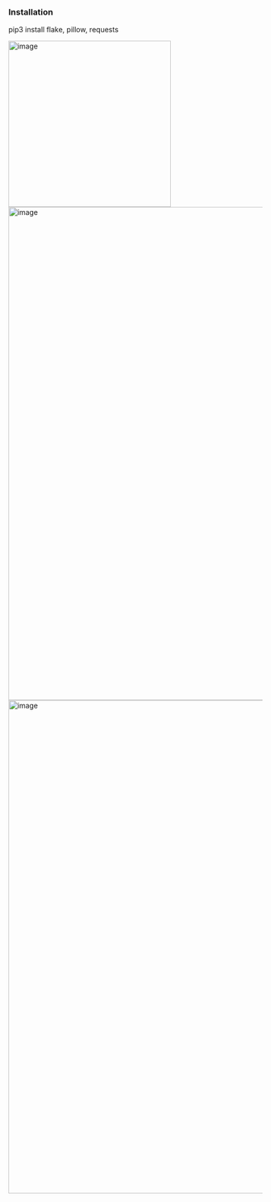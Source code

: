 ### Installation
pip3 install flake, pillow, requests </b>

<img width="322" height="329" alt="image" src="https://github.com/user-attachments/assets/51ffc1d4-4fb6-43d0-bb01-e305dba5b1c1" />
<img width="1008" height="977" alt="image" src="https://github.com/user-attachments/assets/139b7479-1c04-4324-bd46-1029f75d4881" />
<img width="1008" height="977" alt="image" src="https://github.com/user-attachments/assets/11f0402f-de2d-405b-b434-2178eb04bb16" />
